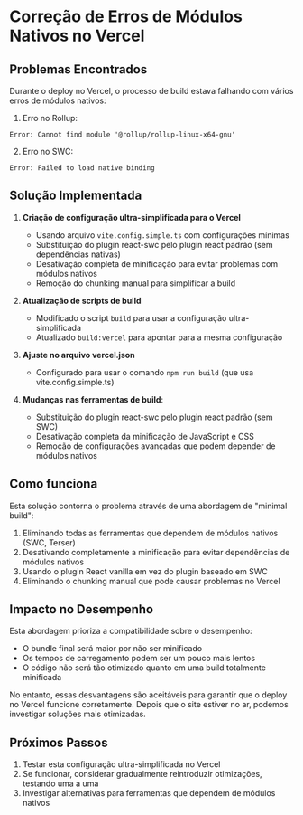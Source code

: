 # Correção de Erros de Módulos Nativos no Vercel

## Problemas Encontrados
Durante o deploy no Vercel, o processo de build estava falhando com vários erros de módulos nativos:

1. Erro no Rollup:
```
Error: Cannot find module '@rollup/rollup-linux-x64-gnu'
```

2. Erro no SWC:
```
Error: Failed to load native binding
```

## Solução Implementada

1. **Criação de configuração ultra-simplificada para o Vercel**
   - Usando arquivo `vite.config.simple.ts` com configurações mínimas
   - Substituição do plugin react-swc pelo plugin react padrão (sem dependências nativas)
   - Desativação completa de minificação para evitar problemas com módulos nativos
   - Remoção do chunking manual para simplificar a build

2. **Atualização de scripts de build**
   - Modificado o script `build` para usar a configuração ultra-simplificada
   - Atualizado `build:vercel` para apontar para a mesma configuração

3. **Ajuste no arquivo vercel.json**
   - Configurado para usar o comando `npm run build` (que usa vite.config.simple.ts)

4. **Mudanças nas ferramentas de build**:
   - Substituição do plugin react-swc pelo plugin react padrão (sem SWC)
   - Desativação completa da minificação de JavaScript e CSS
   - Remoção de configurações avançadas que podem depender de módulos nativos

## Como funciona

Esta solução contorna o problema através de uma abordagem de "minimal build":

1. Eliminando todas as ferramentas que dependem de módulos nativos (SWC, Terser)
2. Desativando completamente a minificação para evitar dependências de módulos nativos
3. Usando o plugin React vanilla em vez do plugin baseado em SWC
4. Eliminando o chunking manual que pode causar problemas no Vercel

## Impacto no Desempenho

Esta abordagem prioriza a compatibilidade sobre o desempenho:

- O bundle final será maior por não ser minificado
- Os tempos de carregamento podem ser um pouco mais lentos
- O código não será tão otimizado quanto em uma build totalmente minificada

No entanto, essas desvantagens são aceitáveis para garantir que o deploy no Vercel funcione corretamente. Depois que o site estiver no ar, podemos investigar soluções mais otimizadas.

## Próximos Passos
1. Testar esta configuração ultra-simplificada no Vercel
2. Se funcionar, considerar gradualmente reintroduzir otimizações, testando uma a uma
3. Investigar alternativas para ferramentas que dependem de módulos nativos
